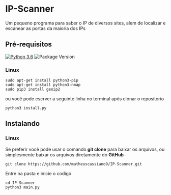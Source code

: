 # IP-Scanner
Um pequeno programa para saber o IP de diversos sites, alem de localizar e escanear as portas da maioria dos IPs

## Pré-requisitos
[![Python 3.6](https://img.shields.io/badge/python-3.6-blue.svg)](https://www.python.org/downloads/release/python-360/)
![Package Version](https://img.shields.io/pypi/v/chatterbot.svg)
### Linux
```
sudo apt-get install python3-pip
sudo apt-get install python3-nmap
sudo pip3 install geoip2
```
ou você pode escrver a seguinte linha no terminal após clonar o repositorio
```
python3 install.py
```
## Instalando
### Linux
Se preferir você pode usar o comando **git clone** para baixar os arquivos, ou simplesmente baixar os arquivos diretamente do **GitHub**

```
git clone https://github.com/matheuscassiano9/IP-Scanner.git
```

Entre na pasta e inicie o codigo

```
cd IP-Scanner
python3 main.py
```

